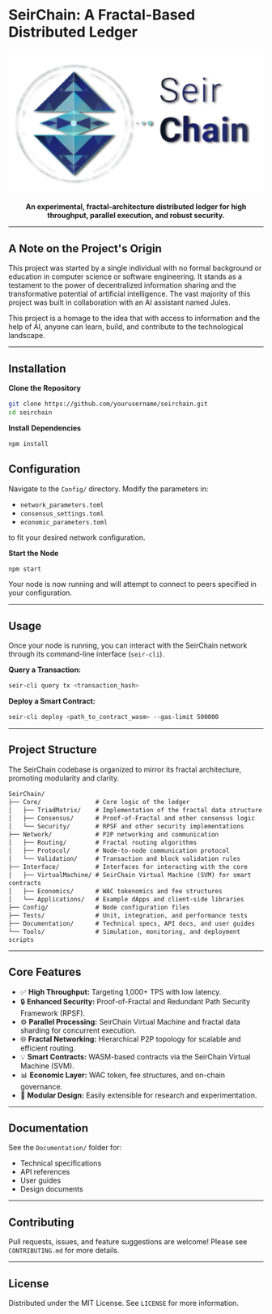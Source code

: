 # SeirChain: A Fractal-Based Distributed Ledger

<p align="center">
  <img src="logo.png" alt="SeirChain Banner">
</p>

<p align="center">
  <strong>An experimental, fractal-architecture distributed ledger for high throughput, parallel execution, and robust security.</strong>
</p>

---

## A Note on the Project's Origin

This project was started by a single individual with no formal background or education in computer science or software engineering. It stands as a testament to the power of decentralized information sharing and the transformative potential of artificial intelligence. The vast majority of this project was built in collaboration with an AI assistant named Jules.

This project is a homage to the idea that with access to information and the help of AI, anyone can learn, build, and contribute to the technological landscape.

---

## Installation

**Clone the Repository**
```bash
git clone https://github.com/yourusername/seirchain.git
cd seirchain
```

**Install Dependencies**
```bash
npm install
```

## Configuration

Navigate to the `Config/` directory. Modify the parameters in:
- `network_parameters.toml`
- `consensus_settings.toml`
- `economic_parameters.toml`

to fit your desired network configuration.

**Start the Node**
```bash
npm start
```

Your node is now running and will attempt to connect to peers specified in your configuration.

---

## Usage

Once your node is running, you can interact with the SeirChain network through its command-line interface (`seir-cli`).

**Query a Transaction:**
```bash
seir-cli query tx <transaction_hash>
```

**Deploy a Smart Contract:**
```bash
seir-cli deploy <path_to_contract_wasm> --gas-limit 500000
```

---

## Project Structure

The SeirChain codebase is organized to mirror its fractal architecture, promoting modularity and clarity.

```
SeirChain/
├── Core/               # Core logic of the ledger
│   ├── TriadMatrix/    # Implementation of the fractal data structure
│   ├── Consensus/      # Proof-of-Fractal and other consensus logic
│   └── Security/       # RPSF and other security implementations
├── Network/            # P2P networking and communication
│   ├── Routing/        # Fractal routing algorithms
│   ├── Protocol/       # Node-to-node communication protocol
│   └── Validation/     # Transaction and block validation rules
├── Interface/          # Interfaces for interacting with the core
│   ├── VirtualMachine/ # SeirChain Virtual Machine (SVM) for smart contracts
│   ├── Economics/      # WAC tokenomics and fee structures
│   └── Applications/   # Example dApps and client-side libraries
├── Config/             # Node configuration files
├── Tests/              # Unit, integration, and performance tests
├── Documentation/      # Technical specs, API docs, and user guides
└── Tools/              # Simulation, monitoring, and deployment scripts
```

---

## Core Features

- ✅ **High Throughput:** Targeting 1,000+ TPS with low latency.
- 🔒 **Enhanced Security:** Proof-of-Fractal and Redundant Path Security Framework (RPSF).
- ⚙️ **Parallel Processing:** SeirChain Virtual Machine and fractal data sharding for concurrent execution.
- 🌐 **Fractal Networking:** Hierarchical P2P topology for scalable and efficient routing.
- 💡 **Smart Contracts:** WASM-based contracts via the SeirChain Virtual Machine (SVM).
- 📊 **Economic Layer:** WAC token, fee structures, and on-chain governance.
- 🧪 **Modular Design:** Easily extensible for research and experimentation.

---

## Documentation

See the `Documentation/` folder for:

- Technical specifications
- API references
- User guides
- Design documents

---

## Contributing

Pull requests, issues, and feature suggestions are welcome! Please see `CONTRIBUTING.md` for more details.

---

## License

Distributed under the MIT License. See `LICENSE` for more information.
